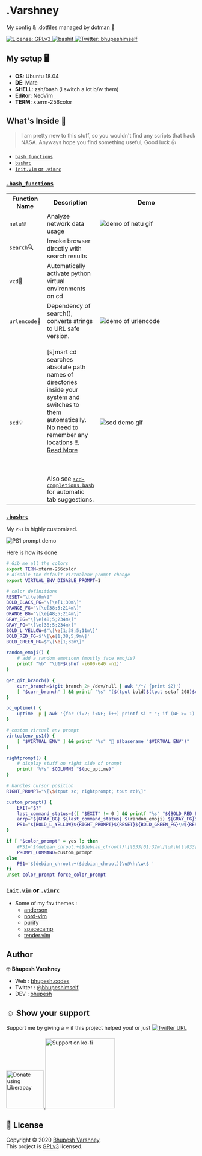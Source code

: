 # .Varshney

My config &amp; .dotfiles managed by [dotman 🖖](https://github.com/Bhupesh-V/dotman)

<a href="https://github.com/Bhupesh-V/.Varshney/blob/master/LICENSE">
	<img alt="License: GPLv3" src="https://img.shields.io/github/license/Bhupesh-V/.Varshney" />
</a>
<a href="https://github.com/ellerbrock/open-source-badges">
	<img alt="bashit" src="https://badges.frapsoft.com/bash/v1/bash.png?v=103">
</a>
<a href="https://twitter.com/bhupeshimself">
	<img alt="Twitter: bhupeshimself" src="https://img.shields.io/twitter/follow/bhupeshimself.svg?style=social" target="_blank" />
</a>


## My setup 🖥

- **OS**: Ubuntu 18.04
- **DE**: Mate
- **SHELL**: zsh/bash (i switch a lot b/w them)
- **Editor**: NeoVim
- **TERM**: xterm-256color


## What's Inside 👀

> I am pretty new to this stuff, so you wouldn't find any scripts that hack NASA. Anyways hope you find something useful, Good luck 👍

- [`bash_functions`](#bash_functions)
- [`bashrc`](#bashrc)
- [`init.vim` or `.vimrc`](#initvim-or-vimrc)

### [`.bash_functions`](https://github.com/Bhupesh-V/.Varshney/blob/master/.bash_functions)

<table>
	<tr>
		<th>Function Name</th>
		<th width="25%">Description</th>
		<th width="60%">Demo</th>
	</tr>
	<tr>
		<td><code>netu</code>🌐</td>
		<td>Analyze network data usage</td>
		<td><img title="netu: check network usage stats" alt="demo of netu gif" src="https://user-images.githubusercontent.com/34342551/90170484-c280cd80-ddbd-11ea-9d38-71821250989c.png"></td>
	</tr>
	<tr>
		<td><code>search</code>🔍</td>
		<td>Invoke browser directly with search results</td>
	</tr>
	<tr>
		<td><code>vcd</code></td>
		<td>Automatically activate python virtual environments on cd</td>
	</tr>
	<tr>
		<td><code>urlencode</code>🔗</td>
		<td>Dependency of search(), converts strings to URL safe version.</td>
		<td><img title="urlencode: encode strings to URL safe version" alt="demo of urlencode" src="https://user-images.githubusercontent.com/34342551/90170221-54d4a180-ddbd-11ea-9c76-029a70f5dc37.png"></td>
	</tr>
	<tr>
		<td><code>scd</code>💡</td>
		<td><p>[s]mart cd searches absolute path names of directories inside your system and switches to them automatically. No need to remember any locations !!. 
		<a href="https://bhupesh-v.github.io/creating-a-smart-alternative-to-cd/">Read More</a></p><br><br>
		Also see <a href="https://github.com/Bhupesh-V/.Varshney/blob/master/scd-completions.bash"><samp>scd-completions.bash</samp></a> for automatic tab suggestions.
		</td>
		<td><img title="scd : switch directories from anywhere to anywhere" alt="scd demo gif" src="https://user-images.githubusercontent.com/34342551/90309212-1eee0500-df04-11ea-9695-490103823164.gif"></td>
	</tr>
</table>


### [`.bashrc`](https://github.com/Bhupesh-V/.Varshney/blob/master/.bashrc)

My `PS1` is highly customized.

<img align="center" title="My PS1" alt="PS1 prompt demo" src="https://user-images.githubusercontent.com/34342551/90950968-29fce400-e474-11ea-8f11-c375383e4606.png">

Here is how its done

```bash
# Gib me all the colors 
export TERM=xterm-256color
# disable the default virtualenv prompt change
export VIRTUAL_ENV_DISABLE_PROMPT=1

# color definitions
RESET="\[\e[0m\]"
BOLD_BLACK_FG="\[\e[1;30m\]"
ORANGE_FG="\[\e[38;5;214m\]"
ORANGE_BG="\[\e[48;5;214m\]"
GRAY_BG="\[\e[48;5;234m\]"
GRAY_FG="\[\e[38;5;234m\]"
BOLD_L_YELLOW=$'\[\e[1;38;5;11m\]'
BOLD_RED_FG=$'\[\e[1;38;5;9m\]'
BOLD_GREEN_FG=$'\[\e[1;32m\]'

random_emoji() {
	# add a random emoticon (mostly face emojis)
	printf "%b" "\U1F$(shuf -i600-640 -n1)"
}

get_git_branch() {
    curr_branch=$(git branch 2> /dev/null | awk '/*/ {print $2}')
    [ "$curr_branch" ] && printf "%s" "($(tput bold)$(tput setaf 208)$curr_branch$(tput sgr0))"
}

pc_uptime() {
    uptime -p | awk '{for (i=2; i<NF; i++) printf $i " "; if (NF >= 1) print $NF; }'
}

# custom virtual env prompt
virtualenv_ps1() {
    [ "$VIRTUAL_ENV" ] && printf "%s" " $(basename "$VIRTUAL_ENV")"
}

rightprompt() {
    # display stuff on right side of prompt
    printf '%*s' $COLUMNS "$(pc_uptime)"
}

# handles cursor position
RIGHT_PROMPT="\[\$(tput sc; rightprompt; tput rc)\]"

custom_prompt() {
	EXIT="$?"
	last_command_status=$([ "$EXIT" != 0 ] && printf "%s" "${BOLD_RED_FG}✘")
    arrp="${GRAY_BG} ${last_command_status} $(random_emoji) ${GRAY_FG}${ORANGE_BG}${ORANGE_BG}${BOLD_BLACK_FG} \[$(virtualenv_ps1)\] ${RESET}${ORANGE_FG}${RESET}"
    PS1="${BOLD_L_YELLOW}${RIGHT_PROMPT}${RESET}${BOLD_GREEN_FG}\w${RESET} \[$(get_git_branch)\]\n${arrp} "
}

if [ "$color_prompt" = yes ]; then
    #PS1='${debian_chroot:+($debian_chroot)}\[\033[01;32m\]\u@\h\[\033[00m\]:\[\033[01;34m\]\w\[\033[00m\]\$ '
    PROMPT_COMMAND=custom_prompt
else
    PS1='${debian_chroot:+($debian_chroot)}\u@\h:\w\$ '
fi
unset color_prompt force_color_prompt
```


### [`init.vim` or `.vimrc`](https://github.com/Bhupesh-V/.Varshney/blob/master/init.vim)

- Some of my fav themes :
  - [anderson](https://github.com/tlhr/anderson.vim)
  - [nord-vim](https://github.com/arcticicestudio/nord-vim)
  - [purify](https://github.com/kyoz/purify)
  - [spacecamp](https://github.com/jaredgorski/SpaceCamp)
  - [tender.vim](https://github.com/jacoborus/tender.vim)


## Author

🤓 **Bhupesh Varshney**

- Web : [bhupesh.codes](https://bhupesh-v.github.io)
- Twitter : [@bhupeshimself](https://twitter.com/bhupeshimself)
- DEV : [bhupesh](https://dev.to/bhupesh)


## ☺️ Show your support

Support me by giving a ⭐️ if this project helped you! or just [![Twitter URL](https://img.shields.io/twitter/url?style=social&url=https%3A%2F%2Fgithub.com%2FBhupesh-V%2F.Varshney%2F)](https://twitter.com/intent/tweet?url=https://github.com/Bhupesh-V/.Varshney&text=.Varshney%20via%20@bhupeshimself)

<a href="https://liberapay.com/bhupesh/donate">
  <img title="librepay/bhupesh" alt="Donate using Liberapay" src="https://liberapay.com/assets/widgets/donate.svg" width="100">
</a>
<a href="https://ko-fi.com/bhupesh">
  <img title="ko-fi/bhupesh" alt="Support on ko-fi" src="https://user-images.githubusercontent.com/34342551/88784787-12507980-d1ae-11ea-82fe-f55753340168.png" width="185">
</a>


## 📝 License

Copyright © 2020 [Bhupesh Varshney](https://github.com/Bhupesh-V).<br />
This project is [GPLv3](https://github.com/Bhupesh-V/.Varshney/blob/master/LICENSE) licensed.
